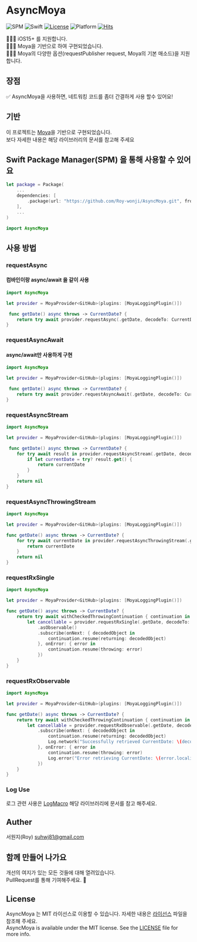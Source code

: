 # AsyncMoya

![SPM](https://img.shields.io/badge/SPM-compatible-brightgreen.svg)
![Swift](https://img.shields.io/badge/Swift-6.0-orange.svg)
[![License](https://img.shields.io/github/license/pelagornis/PLCommand)](https://github.com/pelagornis/PLCommand/blob/main/LICENSE)
![Platform](https://img.shields.io/badge/platforms-macOS%2010.5-red)
[![Hits](https://hits.seeyoufarm.com/api/count/incr/badge.svg?url=https%3A%2F%2Fgithub.com%2FMonsteel%2FAsyncMoya&count_bg=%2379C83D&title_bg=%23555555&icon=&icon_color=%23E7E7E7&title=hits&edge_flat=false)](https://hits.seeyoufarm.com)

💁🏻‍♂️ iOS15+ 를 지원합니다.<br>
💁🏻‍♂️ Moya을 기반으로 하여 구현되었습니다.<br>
💁🏻‍♂️ Moya의 다양한 옵션(requestPublisher request, Moya의 기본 매소드)을 지원합니다.<br>

## 장점
✅ AsyncMoya을 사용하면, 네트워킹 코드를 좀더 간결하게 사용 할수 있어요!

## 기반
이 프로젝트는 [Moya](https://github.com/Moya/Moya)을 기반으로 구현되었습니다.<br>
보다 자세한 내용은 해당 라이브러리의 문서를 참고해 주세요


## Swift Package Manager(SPM) 을 통해 사용할 수 있어요
```swift
let package = Package(
    ...
    dependencies: [
        .package(url: "https://github.com/Roy-wonji/AsyncMoya.git", from: "1.0.6")
    ],
    ...
)
```

```swift
import AsyncMoya
```

## 사용 방법</br>
### requestAsync
#### 컴바인이랑  async/await 을 같이 사용

```swift
import AsyncMoya

let provider = MoyaProvider<GitHub>(plugins: [MoyaLoggingPlugin()])

 func getDate() async throws -> CurrentDate? {
    return try await provider.requestAsync(.getDate, decodeTo: CurrentDate.self)
}
```

###  requestAsyncAwait
#### async/await만 사용하게 구현

```swift
import AsyncMoya

let provider = MoyaProvider<GitHub>(plugins: [MoyaLoggingPlugin()])

 func getDate() async throws -> CurrentDate? {
    return try await provider.requestAsyncAwait(.getDate, decodeTo: CurrentDate.self)
}
```


###  requestAsyncStream

```swift
import AsyncMoya

let provider = MoyaProvider<GitHub>(plugins: [MoyaLoggingPlugin()])

 func getDate() async throws -> CurrentDate? {
    for try await result in provider.requestAsyncStream(.getDate, decodeTo: CurrentDate.self) {
        if let currentDate = try? result.get() {
            return currentDate
        }
    }
    return nil
}
```


### requestAsyncThrowingStream

```swift
import AsyncMoya

let provider = MoyaProvider<GitHub>(plugins: [MoyaLoggingPlugin()])

func getDate() async throws -> CurrentDate? {
    for try await currentDate in provider.requestAsyncThrowingStream(.getDate, decodeTo: CurrentDate.self) {
        return currentDate
    }
    return nil
}
```

### requestRxSingle

```swift
import AsyncMoya

let provider = MoyaProvider<GitHub>(plugins: [MoyaLoggingPlugin()])

func getDate() async throws -> CurrentDate? {
    return try await withCheckedThrowingContinuation { continuation in
        let cancellable = provider.requestRxSingle(.getDate, decodeTo: CurrentDate.self)
            .asObservable()
            .subscribe(onNext: { decodedObject in
                continuation.resume(returning: decodedObject)
            }, onError: { error in
                continuation.resume(throwing: error)
            })
    }
}
```

### requestRxObservable

```swift
import AsyncMoya

let provider = MoyaProvider<GitHub>(plugins: [MoyaLoggingPlugin()])

func getDate() async throws -> CurrentDate? {
    return try await withCheckedThrowingContinuation { continuation in
        let cancellable = provider.requestRxObservable(.getDate, decodeTo: CurrentDate.self)
            .subscribe(onNext: { decodedObject in
                continuation.resume(returning: decodedObject)
                Log.network("Successfully retrieved CurrentDate: \(decodedObject)")
            }, onError: { error in
                continuation.resume(throwing: error)
                Log.error("Error retrieving CurrentDate: \(error.localizedDescription)")
            })
    }
}
```


### Log Use
로그 관련 사용은 [LogMacro](https://github.com/Roy-wonji/LogMacro) 해당 라이브러리에 문서를 참고 해주세요. <br>


## Auther
서원지(Roy) [suhwj81@gmail.com](suhwj81@gmail.com)


## 함께 만들어 나가요

개선의 여지가 있는 모든 것들에 대해 열려있습니다.<br>
PullRequest를 통해 기여해주세요. 🙏

## License

AsyncMoya 는 MIT 라이선스로 이용할 수 있습니다. 자세한 내용은 [라이선스](LICENSE) 파일을 참조해 주세요.<br>
AsyncMoya is available under the MIT license. See the  [LICENSE](LICENSE) file for more info.

